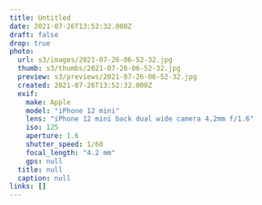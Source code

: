 ```yaml
---
title: Untitled
date: 2021-07-26T13:52:32.000Z
draft: false
drop: true
photo:
  url: s3/images/2021-07-26-06-52-32.jpg
  thumb: s3/thumbs/2021-07-26-06-52-32.jpg
  preview: s3/previews/2021-07-26-06-52-32.jpg
  created: 2021-07-26T13:52:32.000Z
  exif:
    make: Apple
    model: "iPhone 12 mini"
    lens: "iPhone 12 mini back dual wide camera 4.2mm f/1.6"
    iso: 125
    aperture: 1.6
    shutter_speed: 1/60
    focal_length: "4.2 mm"
    gps: null
  title: null
  caption: null
links: []
---
```

